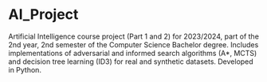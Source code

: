 # AI_Project
Artificial Intelligence course project (Part 1 and 2) for 2023/2024, part of the 2nd year, 2nd semester of the Computer Science Bachelor degree. Includes implementations of adversarial and informed search algorithms (A*, MCTS) and decision tree learning (ID3) for real and synthetic datasets. Developed in Python.
